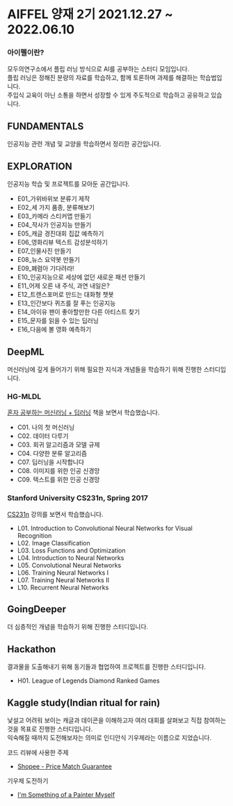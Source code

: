 # AIFFEL 양재 2기 2021.12.27 ~ 2022.06.10   
### 아이펠이란?   
모두의연구소에서 플립 러닝 방식으로 AI를 공부하는 스터디 모임입니다.   
플립 러닝은 정해진 분량의 자료를 학습하고, 함께 토론하며 과제를 해결하는 학습법입니다.   
주입식 교육이 아닌 소통을 하면서 성장할 수 있게 주도적으로 학습하고 공유하고 있습니다.


## FUNDAMENTALS
인공지능 관련 개념 및 교양을 학습하면서 정리한 공간입니다.


## EXPLORATION
인공지능 학습 및 프로젝트를 모아둔 공간입니다.
- E01_가위바위보 분류기 제작   
- E02_세 가지 품종, 분류해보기   
- E03_카메라 스티커앱 만들기   
- E04_작사가 인공지능 만들기   
- E05_캐글 경진대회 집값 예측하기   
- E06_영화리뷰 텍스트 감성분석하기   
- E07_인물사진 만들기   
- E08_뉴스 요약봇 만들기   
- E09_폐렴아 기다려라!
- E10_인공지능으로 세상에 없던 새로운 패션 만들기
- E11_어제 오른 내 주식, 과연 내일은?
- E12_트랜스포머로 만드는 대화형 챗봇
- E13_인간보다 퀴즈를 잘 푸는 인공지능
- E14_아이유 팬이 좋아할만한 다른 아티스트 찾기
- E15_문자를 읽을 수 있는 딥러닝
- E16_다음에 볼 영화 예측하기


## DeepML
머신러닝에 깊게 들어가기 위해 필요한 지식과 개념들을 학습하기 위해 진행한 스터디입니다.

### HG-MLDL   
[혼자 공부하는 머신러닝 + 딥러닝](https://book.naver.com/bookdb/book_detail.nhn?bid=17588441) 책을 보면서 학습했습니다.   
- C01. 나의 첫 머신러닝
- C02. 데이터 다루기
- C03. 회귀 알고리즘과 모델 규제
- C04. 다양한 분류 알고리즘    
- C07. 딥러닝을 시작합니다
- C08. 이미지를 위한 인공 신경망
- C09. 텍스트를 위한 인공 신경망

### Stanford University CS231n, Spring 2017
[CS231n](https://youtube.com/playlist?list=PLC1qU-LWwrF64f4QKQT-Vg5Wr4qEE1Zxk) 강의를 보면서 학습했습니다.
- L01. Introduction to Convolutional Neural Networks for Visual Recognition
- L02. Image Classification
- L03. Loss Functions and Optimization
- L04. Introduction to Neural Networks
- L05. Convolutional Neural Networks
- L06. Training Neural Networks I
- L07. Training Neural Networks II   
- L10. Recurrent Neural Networks

## GoingDeeper
더 심층적인 개념을 학습하기 위해 진행한 스터디입니다.

## Hackathon   
결과물을 도출해내기 위해 동기들과 협업하여 프로젝트를 진행한 스터디입니다.   
- H01. League of Legends Diamond Ranked Games

## Kaggle study(Indian ritual for rain)   
낯설고 어려워 보이는 캐글과 데이콘을 이해하고자 여러 대회를 살펴보고 직접 참여하는것을 목표로 진행한 스터디입니다.   
익숙해질 때까지 도전해보자는 의미로 인디안식 기우제라는 이름으로 지었습니다.   

코드 리뷰에 사용한 주제
- [Shopee - Price Match Guarantee](https://www.kaggle.com/c/shopee-product-matching)

기우제 도전하기
- [I'm Something of a Painter Myself](https://www.kaggle.com/c/gan-getting-started/overview)
